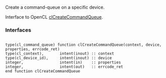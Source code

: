 Create a command-queue on a specific device.

Interface to OpenCL [clCreateCommandQueue](http://www.khronos.org/registry/cl/sdk/1.1/docs/man/xhtml/clCreateCommandQueue.html).

### Interfaces ###

```Fortran

type(cl_command_queue) function clCreateCommandQueue(context, device, properties, errcode_ret)
type(cl_context),       intent(inout) :: context
type(cl_device_id),     intent(inout) :: device
integer,                intent(in)    :: properties
integer,                intent(out)   :: errcode_ret
end function clCreateCommandQueue
```